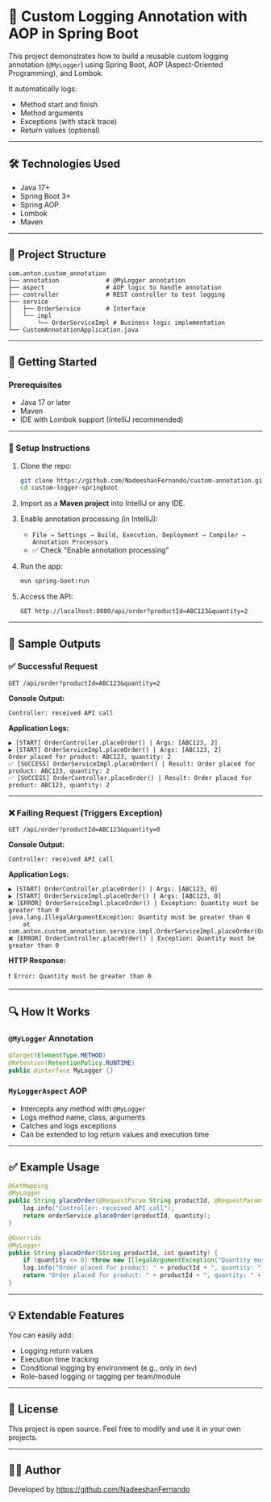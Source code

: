 # 🧩 Custom Logging Annotation with AOP in Spring Boot

This project demonstrates how to build a reusable custom logging annotation (`@MyLogger`) using Spring Boot, AOP (Aspect-Oriented Programming), and Lombok.

It automatically logs:
- Method start and finish
- Method arguments
- Exceptions (with stack trace)
- Return values (optional)

---

## 🛠️ Technologies Used

- Java 17+
- Spring Boot 3+
- Spring AOP
- Lombok
- Maven

---

## 📁 Project Structure

```
com.anton.custom_annotation
├── annotation             # @MyLogger annotation
├── aspect                 # AOP logic to handle annotation
├── controller             # REST controller to test logging
├── service
│   ├── OrderService       # Interface
│   └── impl
│       └── OrderServiceImpl # Business logic implementation
└── CustomAnnotationApplication.java
```

---

## 🚀 Getting Started

### Prerequisites
- Java 17 or later
- Maven
- IDE with Lombok support (IntelliJ recommended)

---

### 🔧 Setup Instructions

1. Clone the repo:
   ```bash
   git clone https://github.com/NadeeshanFernando/custom-annotation.git
   cd custom-logger-springboot
   ```

2. Import as a **Maven project** into IntelliJ or any IDE.

3. Enable annotation processing (in IntelliJ):
   - `File → Settings → Build, Execution, Deployment → Compiler → Annotation Processors`
   - ✅ Check "Enable annotation processing"

4. Run the app:
   ```bash
   mvn spring-boot:run
   ```

5. Access the API:
   ```http
   GET http://localhost:8080/api/order?productId=ABC123&quantity=2
   ```

---

## 🧪 Sample Outputs

### ✅ Successful Request

```
GET /api/order?productId=ABC123&quantity=2
```

**Console Output:**

```
Controller: received API call
```

**Application Logs:**

```
▶️ [START] OrderController.placeOrder() | Args: [ABC123, 2]
▶️ [START] OrderServiceImpl.placeOrder() | Args: [ABC123, 2]
Order placed for product: ABC123, quantity: 2
✅ [SUCCESS] OrderServiceImpl.placeOrder() | Result: Order placed for product: ABC123, quantity: 2
✅ [SUCCESS] OrderController.placeOrder() | Result: Order placed for product: ABC123, quantity: 2
```

---

### ❌ Failing Request (Triggers Exception)

```
GET /api/order?productId=ABC123&quantity=0
```

**Console Output:**

```
Controller: received API call
```

**Application Logs:**

```
▶️ [START] OrderController.placeOrder() | Args: [ABC123, 0]
▶️ [START] OrderServiceImpl.placeOrder() | Args: [ABC123, 0]
❌ [ERROR] OrderServiceImpl.placeOrder() | Exception: Quantity must be greater than 0
java.lang.IllegalArgumentException: Quantity must be greater than 0
    at com.anton.custom_annotation.service.impl.OrderServiceImpl.placeOrder(OrderServiceImpl.java:...
❌ [ERROR] OrderController.placeOrder() | Exception: Quantity must be greater than 0
```

**HTTP Response:**
```
❗ Error: Quantity must be greater than 0
```

---

## 🔍 How It Works

### `@MyLogger` Annotation

```java
@Target(ElementType.METHOD)
@Retention(RetentionPolicy.RUNTIME)
public @interface MyLogger {}
```

### `MyLoggerAspect` AOP

- Intercepts any method with `@MyLogger`
- Logs method name, class, arguments
- Catches and logs exceptions
- Can be extended to log return values and execution time

---

## ✅ Example Usage

```java
@GetMapping
@MyLogger
public String placeOrder(@RequestParam String productId, @RequestParam int quantity) {
    log.info("Controller: received API call");
    return orderService.placeOrder(productId, quantity);
}

@Override
@MyLogger
public String placeOrder(String productId, int quantity) {
    if (quantity <= 0) throw new IllegalArgumentException("Quantity must be greater than 0");
    log.info("Order placed for product: " + productId + ", quantity: " + quantity);
    return "Order placed for product: " + productId + ", quantity: " + quantity;
}
```

---

## 💡 Extendable Features

You can easily add:
- Logging return values
- Execution time tracking
- Conditional logging by environment (e.g., only in `dev`)
- Role-based logging or tagging per team/module

---

## 🧹 License

This project is open source. Feel free to modify and use it in your own projects.

---

## 🙋‍♂️ Author

Developed by https://github.com/NadeeshanFernando